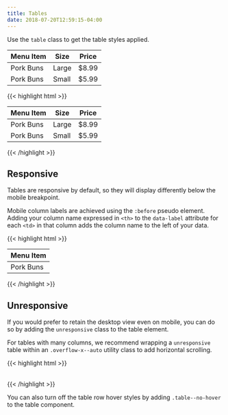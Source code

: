 ```yaml
---
title: Tables
date: 2018-07-20T12:59:15-04:00
---
```

Use the `table` class to get the table styles applied.

<table class="table">
  <thead>
    <tr>
      <th>Menu Item</th>
      <th>Size</th>
      <th>Price</th>
    </tr>
  </thead>
  <tbody>
    <tr>
      <td data-label="Menu Item">
        Pork Buns
      </td>
      <td data-label="Size">
        Large
      </td>
      <td data-label="Price">
        $8.99
      </td>
    </tr>
    <tr>
      <td data-label="Menu Item">
        Pork Buns
      </td>
      <td data-label="Size">
        Small
      </td>
      <td data-label="Price">
        $5.99
      </td>
    </tr>
  </tbody>
</table>

<div class="mt-3 mb-4">
{{< highlight html >}}
<table class="table">
  <thead>
    <tr>
      <th>Menu Item</th>
      <th>Size</th>
      <th>Price</th>
    </tr>
  </thead>
  <tbody>
    <tr>
      <td data-label="Menu Item">
        Pork Buns
      </td>
      <td data-label="Size">
        Large
      </td>
      <td data-label="Price">
        $8.99
      </td>
    </tr>
    <tr>
      <td data-label="Menu Item">
        Pork Buns
      </td>
      <td data-label="Size">
        Small
      </td>
      <td data-label="Price">
        $5.99
      </td>
    </tr>
  </tbody>
</table>
{{< /highlight >}}
</div>

## Responsive

Tables are responsive by default, so they will display differently below the mobile breakpoint.

Mobile column labels are achieved using the `:before` pseudo element. Adding your column name expressed in `<th>` to the `data-label` attribute for each `<td>` in that column adds the column name to the left of your data.
<div class="mt-3 mb-4">
{{< highlight html >}}
<table class="table">
  <thead>
    <th>Menu Item</th>
  </thead>
  <tbody>
    <tr>
      <td data-label="Menu Items">
        Pork Buns
      </td>
    </tr>
  <tbody>
</table>
{{< /highlight >}}
</div>

## Unresponsive
If you would prefer to retain the desktop view even on mobile, you can do so by adding the `unresponsive` class to the table element. 

For tables with many columns, we recommend wrapping a `unresponsive` table within an `.overflow-x--auto` utility class to add horizontal scrolling.

<div class="mt-3 mb-4">
{{< highlight html >}}
<div class="overflow-x--auto">
  <table class="table unresponsive">
    <!-- Table conten goes here! -->
  </table>
</div>
{{< /highlight >}}
</div>


<div class="message message--info mb-3">
  <p>You can also turn off the table row hover styles by adding <code>.table--no-hover</code> to the table component.</p>
</div>
